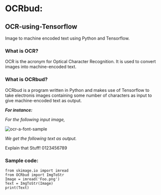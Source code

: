 # OCRbud:
## OCR-using-Tensorflow
Image to machine encoded text using Python and Tensorflow.

### What is OCR?
OCR is the acronym for Optical Character Recognition. It is used to convert images into machine-encoded text.

### What is OCRbud?
OCRbud is a program written in Python and makes use of Tensorflow to take electronis images containing some number of characters as input to give machine-encoded text as output.

___For instance:___

_For the following input image,_ 

![ocr-a-font-sample](https://user-images.githubusercontent.com/32997409/36937790-aac4c786-1f3e-11e8-8460-156e7d4615b7.png)

_We get the following text as output._

Explain that Stuff! 0123456789

### Sample code:

    from skimage.io import imread
    from OCRbud import ImgToStr
    Image = imread('Foo.png')
    Text = ImgToStr(Image)
    print(Text)


